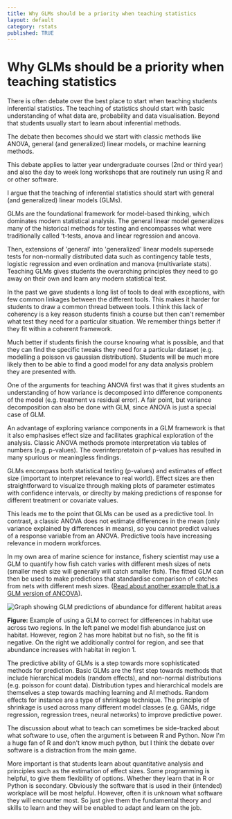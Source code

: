 ```yaml
---
title: Why GLMs should be a priority when teaching statistics
layout: default
category: rstats
published: TRUE
---
```


# Why GLMs should be a priority when teaching statistics

There is often debate over the best place to start when teaching students inferential statistics. The teaching of statistics should start with basic understanding of what data are, probability and data visualisation. Beyond that students usually start to learn about inferential methods. 

The debate then becomes should we start with classic methods like ANOVA, general (and generalized) linear models, or machine learning methods. 

This debate applies to latter year undergraduate courses (2nd or third year) and also the day to week long workshops that are routinely run using R and or other software. 

I argue that the teaching of inferential statistics should start with general (and generalized) linear models (GLMs).

GLMs are the foundational framework for model-based thinking, which dominates modern statistical analysis. The general linear model generalizes many of the historical methods for testing and encompasses what were traditionally called ‘t-tests, anova and linear regression and ancova. 

Then, extensions of 'general' into 'generalized' linear models supersede tests for non-normally distributed data such as contingency table tests, logistic regression and even ordination and manova (multivariate stats). Teaching GLMs gives students the overarching principles they need to go away on their own and learn any modern statistical test. 

In the past we gave students a long list of tools to deal with exceptions, with few common linkages between the different tools. This makes it harder for students to draw a common thread between tools. I think this lack of coherency is a key reason students finish a course but then can't remember what test they need for a particular situation. We remember things better if they fit within a coherent framework. 

Much better if students finish the course knowing what is possible, and that they can find the specific tweaks they need for a particular dataset (e.g. modelling a poisson vs gaussian distribution). Students will be much more likely then to be able to find a good model for any data analysis problem they are presented with.

One of the arguments for teaching ANOVA first was that it gives students an understanding of how variance is decomposed into difference components of the model (e.g. treatment vs residual error). A fair point, but variance decomposition can also be done with GLM, since ANOVA is just a special case of GLM. 

An advantage of exploring variance components in a GLM framework is that it also emphasises effect size and facilitates graphical exploration of the analysis. Classic ANOVA methods promote interpretation via tables of numbers (e.g. p-values). The overinterpretatoin of p-values  has resulted in many spurious or meaningless findings. 

GLMs encompass both statistical testing (p-values) and estimates of effect size (important to interpret relevance to real world). Effect sizes are then straightforward to visualize through making plots of parameter estimates with confidence intervals, or direclty by making predictions of response for different treatment or covariate values. 

This leads me to the point that GLMs can be used as a predictive tool. In contrast, a classic ANOVA does not estimate differences in the mean (only variance explained by differences in means), so you cannot predict values of a response variable from an ANOVA. Predictive tools have increasing relevance in modern workforces. 

In my own area of marine science for instance, fishery scientist may use a GLM to quantify how fish catch varies with different mesh sizes of nets (smaller mesh size will generally will catch smaller fish). The fitted GLM can then be used to make predictions that standardise comparison of catches from nets with different mesh sizes. ([Read about another example that is a GLM version of ANCOVA](https://www.seascapemodels.org/rstats/2020/09/04/correcting-with-glms.html)). 

![Graph showing GLM predictions of abundance for different habitat areas](/images/blogs-2020/correcting-with-glms_files/figure-markdown_strict)

**Figure:** Example of using a GLM to correct for differences in habitat use across two regions. In the left panel we model fish abundance just on habitat. However, region 2 has more habitat but no fish, so the fit is negative. On the right we additionally control for region, and see that abundance increases with habitat in region 1. 

The predictive ability of GLMs is a step towards more sophisticated methods for prediction. Basic GLMs are the first step towards methods that include hierarchical models (random effects), and non-normal distributions (e.g. poisson for count data). Distribution types and hierarchical models are themselves a step towards maching learning and AI methods. Random effects for instance are a type of shrinkage technique. The principle of shrinkage is used across many different model classes (e.g. GAMs, ridge regression, regression trees, neural networks) to improve predictive power. 

The discussion about what to teach can sometimes be side-tracked about what software to use, often the argument is between R and Python. Now I'm a huge fan of R and don't know much python, but I think the debate over software is a distraction from the main game. 

More important is that students learn about quantitative analysis and principles such as the estimation of effect sizes. Some programming is helpful, to give them flexibility of options. Whether they learn that in R or Python is secondary. Obviously the software that is used in their (intended) workplace will be most helpful. However, often it is unknown what software they will encounter most. So just give them the fundamental theory and skills to learn and they will be enabled to adapt and learn on the job. 


